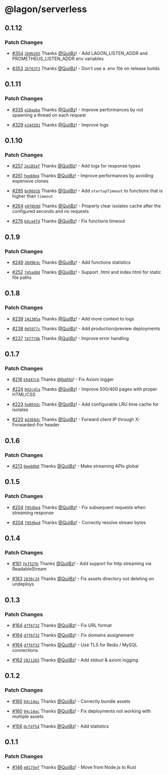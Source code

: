 # @lagon/serverless

## 0.1.12

### Patch Changes

- [#354](https://github.com/lagonapp/lagon/pull/354) [`2b0b265`](https://github.com/lagonapp/lagon/commit/2b0b265ce4657db96728e5a9c82eddefa4801bc9) Thanks [@QuiiBz](https://github.com/QuiiBz)! - Add LAGON_LISTEN_ADDR and PROMETHEUS_LISTEN_ADDR env variables

* [#353](https://github.com/lagonapp/lagon/pull/353) [`2bf63f3`](https://github.com/lagonapp/lagon/commit/2bf63f37dd92fdb99a173af5b49033a23456f4b4) Thanks [@QuiiBz](https://github.com/QuiiBz)! - Don't use a .env file on release builds

## 0.1.11

### Patch Changes

- [#335](https://github.com/lagonapp/lagon/pull/335) [`e10aabe`](https://github.com/lagonapp/lagon/commit/e10aabee456fa54892507f9b4407b66faee450d3) Thanks [@QuiiBz](https://github.com/QuiiBz)! - Improve performances by not spawning a thread on each request

* [#329](https://github.com/lagonapp/lagon/pull/329) [`e24d381`](https://github.com/lagonapp/lagon/commit/e24d3811ef6b54d8c343edc26697713bdd4b2985) Thanks [@QuiiBz](https://github.com/QuiiBz)! - Improve logs

## 0.1.10

### Patch Changes

- [#257](https://github.com/lagonapp/lagon/pull/257) [`2a185ef`](https://github.com/lagonapp/lagon/commit/2a185efa8395e770129025c2f8c973b4711c0c19) Thanks [@QuiiBz](https://github.com/QuiiBz)! - Add logs for response types

* [#261](https://github.com/lagonapp/lagon/pull/261) [`fee60e4`](https://github.com/lagonapp/lagon/commit/fee60e4641c39eac5b89ebe5a24b398070e5d291) Thanks [@QuiiBz](https://github.com/QuiiBz)! - Improve performances by avoiding expensive clones

- [#295](https://github.com/lagonapp/lagon/pull/295) [`6e98d1b`](https://github.com/lagonapp/lagon/commit/6e98d1b435e46e85dc74c1161fc7c7041910c73d) Thanks [@QuiiBz](https://github.com/QuiiBz)! - Add `startupTimeout` to functions that is higher than `timeout`

* [#264](https://github.com/lagonapp/lagon/pull/264) [`e970b9d`](https://github.com/lagonapp/lagon/commit/e970b9d09aecc7d173e5f1056a7c0bee854ce93a) Thanks [@QuiiBz](https://github.com/QuiiBz)! - Properly clear isolates cache after the configured seconds and no requests

- [#276](https://github.com/lagonapp/lagon/pull/276) [`6dca4fd`](https://github.com/lagonapp/lagon/commit/6dca4fd0d4157693115a1420a4a405a14486a87d) Thanks [@QuiiBz](https://github.com/QuiiBz)! - Fix functions timeout

## 0.1.9

### Patch Changes

- [#249](https://github.com/lagonapp/lagon/pull/249) [`20d9b3c`](https://github.com/lagonapp/lagon/commit/20d9b3c2f9c290125fabffc78c221d8674c55fa5) Thanks [@QuiiBz](https://github.com/QuiiBz)! - Add functions statistics

* [#252](https://github.com/lagonapp/lagon/pull/252) [`745ad8d`](https://github.com/lagonapp/lagon/commit/745ad8d65a7ee40b874bfdf28a236aa9bee548a0) Thanks [@QuiiBz](https://github.com/QuiiBz)! - Support .html and index.html for static file paths

## 0.1.8

### Patch Changes

- [#239](https://github.com/lagonapp/lagon/pull/239) [`241305a`](https://github.com/lagonapp/lagon/commit/241305a80725856c7e437650f0b9a2d17b4e9e42) Thanks [@QuiiBz](https://github.com/QuiiBz)! - Add more context to logs

* [#238](https://github.com/lagonapp/lagon/pull/238) [`045977c`](https://github.com/lagonapp/lagon/commit/045977cb200281d68c9a834573ca43ff300f9f73) Thanks [@QuiiBz](https://github.com/QuiiBz)! - Add production/preview deployments

- [#237](https://github.com/lagonapp/lagon/pull/237) [`747774b`](https://github.com/lagonapp/lagon/commit/747774b5bbf763fcb44de4834c3ac8c3dcd2604c) Thanks [@QuiiBz](https://github.com/QuiiBz)! - Improve error handling

## 0.1.7

### Patch Changes

- [#216](https://github.com/lagonapp/lagon/pull/216) [`b5d47cb`](https://github.com/lagonapp/lagon/commit/b5d47cb30e7741c4f27adb8fbbf4c6cca6966021) Thanks [@bahlo](https://github.com/bahlo)! - Fix Axiom logger

* [#224](https://github.com/lagonapp/lagon/pull/224) [`0d2cd1a`](https://github.com/lagonapp/lagon/commit/0d2cd1a291c1815f28fd24d09222df5b2447c9d4) Thanks [@QuiiBz](https://github.com/QuiiBz)! - Improve 500/400 pages with proper HTML/CSS

- [#223](https://github.com/lagonapp/lagon/pull/223) [`5e803dc`](https://github.com/lagonapp/lagon/commit/5e803dce3488ddf0fb80715cececf63dda773d1e) Thanks [@QuiiBz](https://github.com/QuiiBz)! - Add configurable LRU time cache for isolates

* [#220](https://github.com/lagonapp/lagon/pull/220) [`4d368dc`](https://github.com/lagonapp/lagon/commit/4d368dc22bcbb311eb31aeb1947490ac311590c9) Thanks [@QuiiBz](https://github.com/QuiiBz)! - Forward client IP through X-Forwarded-For header

## 0.1.6

### Patch Changes

- [#213](https://github.com/lagonapp/lagon/pull/213) [`0ee60b8`](https://github.com/lagonapp/lagon/commit/0ee60b859b06613b6e28e495e4dff69b0d12e05d) Thanks [@QuiiBz](https://github.com/QuiiBz)! - Make streaming APIs global

## 0.1.5

### Patch Changes

- [#204](https://github.com/lagonapp/lagon/pull/204) [`f95dbe4`](https://github.com/lagonapp/lagon/commit/f95dbe41212f020a2fafe2ba072ae137cce67ff8) Thanks [@QuiiBz](https://github.com/QuiiBz)! - Fix subsequent requests when streaming response

* [#204](https://github.com/lagonapp/lagon/pull/204) [`f95dbe4`](https://github.com/lagonapp/lagon/commit/f95dbe41212f020a2fafe2ba072ae137cce67ff8) Thanks [@QuiiBz](https://github.com/QuiiBz)! - Correctly resolve stream bytes

## 0.1.4

### Patch Changes

- [#181](https://github.com/lagonapp/lagon/pull/181) [`fe752fb`](https://github.com/lagonapp/lagon/commit/fe752fb54011208a76ef4ff538d6aadbd41b2c7f) Thanks [@QuiiBz](https://github.com/QuiiBz)! - Add support for http streaming via ReadableStream

* [#183](https://github.com/lagonapp/lagon/pull/183) [`2830c24`](https://github.com/lagonapp/lagon/commit/2830c24116924353140f077d10ec978b7c0952e3) Thanks [@QuiiBz](https://github.com/QuiiBz)! - Fix assets directory not deleting on undeploys

## 0.1.3

### Patch Changes

- [#164](https://github.com/lagonapp/lagon/pull/164) [`d7f6f32`](https://github.com/lagonapp/lagon/commit/d7f6f3210af0a5f59acd69ddae2452c217603fcd) Thanks [@QuiiBz](https://github.com/QuiiBz)! - Fix URL format

* [#164](https://github.com/lagonapp/lagon/pull/164) [`d7f6f32`](https://github.com/lagonapp/lagon/commit/d7f6f3210af0a5f59acd69ddae2452c217603fcd) Thanks [@QuiiBz](https://github.com/QuiiBz)! - Fix domains assignement

- [#164](https://github.com/lagonapp/lagon/pull/164) [`d7f6f32`](https://github.com/lagonapp/lagon/commit/d7f6f3210af0a5f59acd69ddae2452c217603fcd) Thanks [@QuiiBz](https://github.com/QuiiBz)! - Use TLS for Redis / MySQL connections

* [#162](https://github.com/lagonapp/lagon/pull/162) [`2821265`](https://github.com/lagonapp/lagon/commit/282126547213021475c05d36e5c12fd2db51add5) Thanks [@QuiiBz](https://github.com/QuiiBz)! - Add stdout & axiom logging

## 0.1.2

### Patch Changes

- [#160](https://github.com/lagonapp/lagon/pull/160) [`94c14ac`](https://github.com/lagonapp/lagon/commit/94c14ac522075079e0d271467f4445b38f9a2d47) Thanks [@QuiiBz](https://github.com/QuiiBz)! - Correctly bundle assets

* [#160](https://github.com/lagonapp/lagon/pull/160) [`94c14ac`](https://github.com/lagonapp/lagon/commit/94c14ac522075079e0d271467f4445b38f9a2d47) Thanks [@QuiiBz](https://github.com/QuiiBz)! - Fix deployments not working with multiple assets

- [#156](https://github.com/lagonapp/lagon/pull/156) [`dcfdf5d`](https://github.com/lagonapp/lagon/commit/dcfdf5d591fb787a8d9c549345f8c8901593a455) Thanks [@QuiiBz](https://github.com/QuiiBz)! - Add statistics

## 0.1.1

### Patch Changes

- [#146](https://github.com/lagonapp/lagon/pull/146) [`e8175ef`](https://github.com/lagonapp/lagon/commit/e8175effa1e3ccaaa673e60bfba4fcb9376cc15d) Thanks [@QuiiBz](https://github.com/QuiiBz)! - Move from Node.js to Rust
